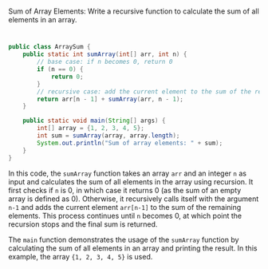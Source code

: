 #
Sum of Array Elements: Write a recursive function to calculate the sum of all elements in an array.
#

```java
public class ArraySum {
    public static int sumArray(int[] arr, int n) {
        // base case: if n becomes 0, return 0
        if (n == 0) {
            return 0;
        }
        // recursive case: add the current element to the sum of the remaining elements
        return arr[n - 1] + sumArray(arr, n - 1);
    }

    public static void main(String[] args) {
        int[] array = {1, 2, 3, 4, 5};
        int sum = sumArray(array, array.length);
        System.out.println("Sum of array elements: " + sum);
    }
}
```

In this code, the `sumArray` function takes an array `arr` and an integer `n` as input and calculates the sum of all elements in the array using recursion. It first checks if `n` is 0, in which case it returns 0 (as the sum of an empty array is defined as 0). Otherwise, it recursively calls itself with the argument `n-1` and adds the current element `arr[n-1]` to the sum of the remaining elements. This process continues until `n` becomes 0, at which point the recursion stops and the final sum is returned.

The `main` function demonstrates the usage of the `sumArray` function by calculating the sum of all elements in an array and printing the result. In this example, the array `{1, 2, 3, 4, 5}` is used.
